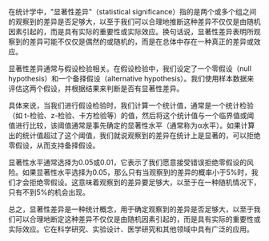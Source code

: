 在统计学中，"显著性差异"（statistical significance）指的是两个或多个组之间的观察到的差异是否足够大，以至于我们可以合理地推断这种差异不仅仅是由随机因素引起的，而是具有实际的重要性或实际效应。换句话说，显著性差异表明所观察到的差异可能不仅仅是偶然的或随机的，而是在总体中存在一种真正的差异或效应。

显著性差异通常与假设检验相关。在假设检验中，我们设定了一个零假设（null hypothesis）和一个备择假设（alternative hypothesis）。我们使用样本数据来评估这两个假设，并根据结果来判断是否有显著性差异。

具体来说，当我们进行假设检验时，我们计算一个统计值，通常是一个统计检验（如 t-检验、z-检验、卡方检验等）的值，然后将这个统计值与一个临界值或阈值进行比较，该阈值通常是事先确定的显著性水平（通常称为α水平）。如果计算出的统计值超过了这个阈值，我们就说观察到的差异在统计上是显著的，可以拒绝零假设，从而支持备择假设。

显著性水平通常选择为0.05或0.01，它表示了我们愿意接受错误拒绝零假设的风险。如果显著性水平选择为0.05，那么只有当观察到的差异的概率小于5%时，我们才会拒绝零假设。这意味着观察到的差异要足够大，以至于在一种随机情况下，只有不到5%的机会出现。

总之，显著性差异是一种统计概念，用于确定观察到的差异是否足够大，以至于我们可以合理地断定这种差异不仅仅是由随机因素引起的，而是具有实际的重要性或实际效应。它在科学研究、实验设计、医学研究和其他领域中具有广泛的应用。